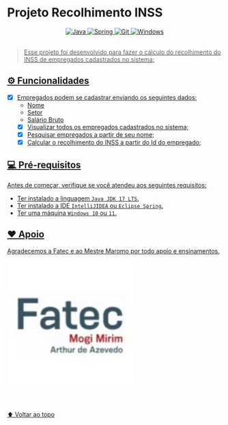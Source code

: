 # Projeto Recolhimento INSS

<div align="center">
  <a href="https://www.java.com/pt-BR/" target="_blank" rel="noreferrer" rel="noopener">
    <img src="https://img.shields.io/badge/Java-ED8B00?style=for-the-badge&logo=java&logoColor=white" alt="Java"/>
  </a>
  <a href="https://spring.io/" target="_blank" rel="noreferrer" rel="noopener">
    <img src="https://img.shields.io/badge/Spring-6DB33F?style=for-the-badge&logo=spring&logoColor=white" alt="Spring"/>
  </a>
  <a href="https://git-scm.com/" target="_blank" rel="noreferrer" rel="noopener">
    <img src="https://img.shields.io/badge/Git-E34F26?style=for-the-badge&logo=git&logoColor=white" alt="Git"/>
  </a>
  <a href="https://www.microsoft.com/pt-br/windows/?r=1" target="_blank" rel="noreferrer" rel="noopener">
  <img src="https://img.shields.io/badge/Windows-017AD7?style=for-the-badge&logo=windows&logoColor=white" alt="Windows"/>
</div></br>

> Esse projeto foi desenvolvido para fazer o cálculo do recolhimento do INSS de empregados cadastrados no sistema;

## ⚙️ Funcionalidades

- [x] Empregados podem se cadastrar enviando os seguintes dados:
  - Nome
  - Setor
  - Salário Bruto 
  - [x] Visualizar todos os empregados cadastrados no sistema;
  - [x] Pesquisar empregados a partir de seu nome;
  - [x] Calcular o recolhimento do INSS a partir do Id do empregado;

## 💻 Pré-requisitos

Antes de começar, verifique se você atendeu aos seguintes requisitos:

* Ter instalado a  linguagem `Java JDK 17 LTS`.
* Ter instalado a IDE `IntelliJIDEA` ou `Eclipse Spring`. 
* Ter uma máquina `Windows 10` ou `11`.


## ❤️ Apoio

Agradecemos a Fatec e ao Mestre Maromo por todo apoio e ensinamentos.

<sub>
  <div>
    <a href="https://fatecmm.edu.br" target="_blank" rel="noreferrer" rel="noopener">
      <img src="Fatec.jpg" alt="Fatec" width="300px;"/><br>
    </a></br>
  </div>
</sub>
</br>

[⬆ Voltar ao topo](#ProjetoRecolhimentoINSS)<br>
